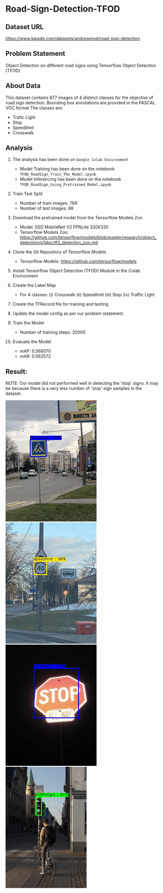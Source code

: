# Road-Sign-Detection-TFOD

## Dataset URL
https://www.kaggle.com/datasets/andrewmvd/road-sign-detection

## Problem Statement

Object Detection on different road signs using Tensorflow Object Detection (TFOD)

## About Data
This dataset contains 877 images of 4 distinct classes for the objective of road sign detection.
Bounding box annotations are provided in the PASCAL VOC format
The classes are:

- Trafic Light
- Stop
- Speedlimit
- Crosswalk

## Analysis
1. The analysis has been done on `Google Colab Environment`
    - Model Training has been done on the notebook `TFOD_RoadSign_Train_The_Model.ipynb`
    - Model Inferencing has been done on the notebook `TFOD_RoadSign_Using_Pretrained_Model.ipynb`


2. Train Test Split
    - Number of train images: 789
    - Number of test images: 88


3. Download the pretrained model from the Tensorflow Models Zoo
    - Model: SSD MobileNet V2 FPNLite 320X320
    - Tensorflow Models Zoo: https://github.com/tensorflow/models/blob/master/research/object_detection/g3doc/tf2_detection_zoo.md


4. Clone the Git Repository of Tensorflow Models
    -  Tensorflow Models: https://github.com/tensorflow/models


5. Install Tensorflow Object Detection (TFOD) Module in the Colab Environment


6. Create the Label Map
    - For 4 classes: (i) Crosswalk (ii) Speedlimit (iii) Stop (iv) Traffic Light
    
    
7. Create the TFRecord file for training and testing


8. Update the model config as per our problem statement.


9. Train the Model
    - Number of training steps: 20000
    

10. Evaluate the Model
    - mAP: 0.568070
    - mAR: 0.562572


## Result:

NOTE: Our model did not performed well in detecting the 'stop' signs. It may be because there is a very less number of 'stop' sign samples in the dataset.

![alt text](https://github.com/Suvam-Bit/Road-Sign-Detection-TFOD/blob/main/sample_outputs/output_06.jpg?raw=true)
![alt text](https://github.com/Suvam-Bit/Road-Sign-Detection-TFOD/blob/main/sample_outputs/output_09.jpg?raw=true)
![alt text](https://github.com/Suvam-Bit/Road-Sign-Detection-TFOD/blob/main/sample_outputs/output_03.jpg?raw=true)
![alt text](https://github.com/Suvam-Bit/Road-Sign-Detection-TFOD/blob/main/sample_outputs/output_07.jpg?raw=true)
